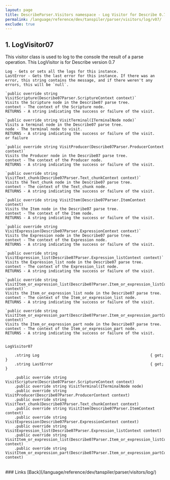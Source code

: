 ```yaml
---
layout: page
title: DescribeParser.Visitors namespace - Log Visitor for Describe 0.7
permalink: /language/reference/dev/tanspiler/parser/visitors/log/v07/
exclude: true
---
```

## 1. LogVisitor07

This visitor class is used to log to the console the result of a parse operation. 
This LogVisitor is for Describe version 0.7

    Log - Gets or sets all the logs for this instance.
    LastError - Gets the last error for this instance. If there was an error, this string contains the message, and if there weren't any errors, this will be `null`.

    `public override string VisitScripture(Describe07Parser.ScriptureContext context)`
    Visits the Scripture node in the Describe07 parse tree.
    context - The context of the Scripture node.
    RETURNS - A string indicating the success or failure of the visit.

    `public override string VisitTerminal(ITerminalNode node)`
    Visits a terminal node in the Describe07 parse tree.
    node - The terminal node to visit.
    RETURNS - A string indicating the success or failure of the visit.
    or failure 

    `public override string VisitProducer(Describe07Parser.ProducerContext context)`
    Visits the Producer node in the Describe07 parse tree.
    context - The context of the Producer node.
    RETURNS - A string indicating the success or failure of the visit.

    `public override string VisitText_chunk(Describe07Parser.Text_chunkContext context)`
    Visits the Text_chunk node in the Describe07 parse tree.
    context - The context of the Text_chunk node.
    RETURNS - A string indicating the success or failure of the visit.

    `public override string VisitItem(Describe07Parser.ItemContext context)
    Visits the Item node in the Describe07 parse tree.
    context - The context of the Item node.
    RETURNS - A string indicating the success or failure of the visit.

    `public override string VisitExpression(Describe07Parser.ExpressionContext context)`
    Visits the Expression node in the Describe07 parse tree.
    context - The context of the Expression node.
    RETURNS - A string indicating the success or failure of the visit.

    `public override string VisitExpression_list(Describe07Parser.Expression_listContext context)`
    Visits the Expression_list node in the Describe07 parse tree.
    context - The context of the Expression_list node.
    RETURNS - A string indicating the success or failure of the visit.

    `public override string VisitItem_or_expression_list(Describe07Parser.Item_or_expression_listContext context)`
    Visits the Item_or_expression_list node in the Describe07 parse tree.
    context - The context of the Item_or_expression_list node.
    RETURNS - A string indicating the success or failure of the visit.

    `public override string VisitItem_or_expression_part(Describe07Parser.Item_or_expression_partContext context)`
    Visits the Item_or_expression_part node in the Describe07 parse tree.
    context - The context of the Item_or_expression_part node.
    RETURNS - A string indicating the success or failure of the visit.


    LogVisitor07

        .string Log                                                 { get; }
        .string LastError                                           { get; }

        .public override string VisitScripture(Describe07Parser.ScriptureContext context)
        .public override string VisitTerminal(ITerminalNode node)
        .public override string VisitProducer(Describe07Parser.ProducerContext context)
        .public override string VisitText_chunk(Describe07Parser.Text_chunkContext context)
        .public override string VisitItem(Describe07Parser.ItemContext context)
        .public override string VisitExpression(Describe07Parser.ExpressionContext context)
        .public override string VisitExpression_list(Describe07Parser.Expression_listContext context)
        .public override string VisitItem_or_expression_list(Describe07Parser.Item_or_expression_listContext context)
        .public override string VisitItem_or_expression_part(Describe07Parser.Item_or_expression_partContext context)


<br>
### Links
[Back](/language/reference/dev/tanspiler/parser/visitors/log/)